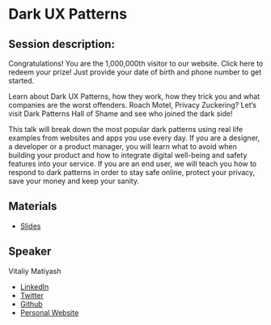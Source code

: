 # Dark UX Patterns

## Session description:

Congratulations! You are the 1,000,000th visitor to our website. Click here to redeem your prize! Just provide your date of birth and phone number to get started.

Learn about Dark UX Patterns, how they work, how they trick you and what companies are the worst offenders. Roach Motel, Privacy Zuckering? Let’s visit Dark Patterns Hall of Shame and see who joined the dark side!

This talk will break down the most popular dark patterns using real life examples from websites and apps you use every day. If you are a designer, a developer or a product manager, you will learn what to avoid when building your product and how to integrate digital well-being and safety features into your service. If you are an end user, we will teach you how to respond to dark patterns in order to stay safe online, protect your privacy, save your money and keep your sanity.

## Materials
- [Slides](https://bit.ly/dark-ux-patterns)

## Speaker
Vitaliy Matiyash
- [LinkedIn](www.linkedin.com/in/vitaliymatiyash/)
- [Twitter](twitter.com/VitaliyMatiyash)
- [Github](https://github.com/vitaluha)
- [Personal Website](www.vitaliymatiyash.com)